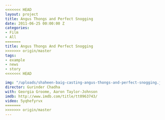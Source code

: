 ```yaml
---
<<<<<<< HEAD
layout: project
title: Angus Thongs and Perfect Snogging
date: 2011-06-25 00:00:00 Z
categories:
- Film
- All
=======
title: Angus Thongs And Perfect Snogging
>>>>>>> origin/master
tags:
- example
- news
- story
<<<<<<< HEAD

img: "/uploads/shaheen-baig-casting-angus-thongs-and-perfect-snogging.jpg"
director: Gurinder Chadha
with: Georgia Groome, Aaron Taylor-Johnson
imdb: http://www.imdb.com/title/tt0963743/
video: 5yqhefyrvx
=======
>>>>>>> origin/master
---
```


